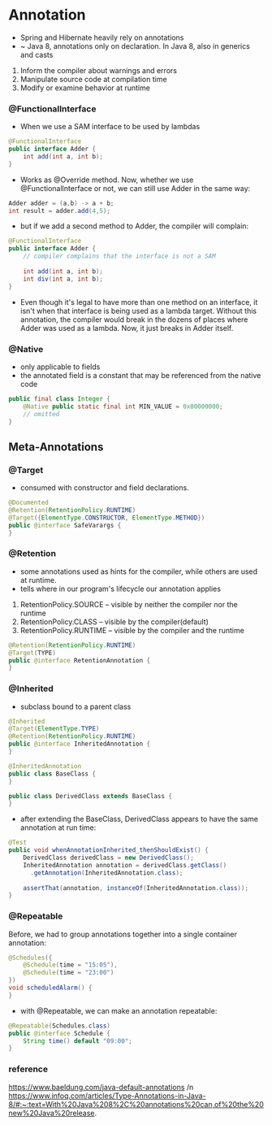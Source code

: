 # Annotation
- Spring and Hibernate heavily rely on annotations
- ~ Java 8, annotations only on declaration. In Java 8, also in generics and casts
1. Inform the compiler about warnings and errors
2. Manipulate source code at compilation time
3. Modify or examine behavior at runtime



### @FunctionalInterface
- When we use a SAM interface to be used by lambdas
```java
@FunctionalInterface
public interface Adder {
    int add(int a, int b);
}
```
- Works as @Override method. Now, whether we use @FunctionalInterface or not, we can still use Adder in the same way:

```java
Adder adder = (a,b) -> a + b;
int result = adder.add(4,5);
```
 - but if we add a second method to Adder, the compiler will complain:
```java
@FunctionalInterface
public interface Adder { 
    // compiler complains that the interface is not a SAM
    
    int add(int a, int b);
    int div(int a, int b);
}
```
 - Even though it's legal to have more than one method on an interface, it isn't when that interface is being used as a lambda target. Without this annotation, the compiler would break in the dozens of places where Adder was used as a lambda. Now, it just breaks in Adder itself.



### @Native
 - only applicable to fields
 - the annotated field is a constant that may be referenced from the native code

```java
public final class Integer {
    @Native public static final int MIN_VALUE = 0x80000000;
    // omitted
}
```


## Meta-Annotations

### @Target
 - consumed with constructor and field declarations.
```java
@Documented
@Retention(RetentionPolicy.RUNTIME)
@Target({ElementType.CONSTRUCTOR, ElementType.METHOD})
public @interface SafeVarargs {
}
```



### @Retention
 - some annotations used as hints for the compiler, while others are used at runtime.
 - tells where in our program's lifecycle our annotation applies
1. RetentionPolicy.SOURCE – visible by neither the compiler nor the runtime
2. RetentionPolicy.CLASS – visible by the compiler(default)
3. RetentionPolicy.RUNTIME – visible by the compiler and the runtime

```java
@Retention(RetentionPolicy.RUNTIME)
@Target(TYPE)
public @interface RetentionAnnotation {
}
```



### @Inherited
 - subclass bound to a parent class
```java
@Inherited
@Target(ElementType.TYPE)
@Retention(RetentionPolicy.RUNTIME)
public @interface InheritedAnnotation {
}

@InheritedAnnotation
public class BaseClass {
}

public class DerivedClass extends BaseClass {
}
```
 - after extending the BaseClass, DerivedClass appears to have the same annotation at run time:
```java
@Test
public void whenAnnotationInherited_thenShouldExist() {
    DerivedClass derivedClass = new DerivedClass();
    InheritedAnnotation annotation = derivedClass.getClass()
      .getAnnotation(InheritedAnnotation.class);
 
    assertThat(annotation, instanceOf(InheritedAnnotation.class));
}
```



### @Repeatable
Before, we had to group annotations together into a single container annotation:
```java
@Schedules({
    @Schedule(time = "15:05"),
    @Schedule(time = "23:00")
})
void scheduledAlarm() {
}
```

- with @Repeatable, we can make an annotation repeatable:
```java
@Repeatable(Schedules.class)
public @interface Schedule {
    String time() default "09:00";
}
```



### reference
https://www.baeldung.com/java-default-annotations /n
https://www.infoq.com/articles/Type-Annotations-in-Java-8/#:~:text=With%20Java%208%2C%20annotations%20can,of%20the%20new%20Java%20release.